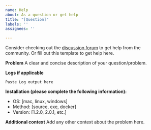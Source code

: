 ```yaml
---
name: Help
about: As a question or get help
title: "[Question]"
labels: ''
assignees: ''

---
```


Consider checking out the [discussion forum](https://github.com/philosowaffle/<ProjectRepo>/discussions) to get help from the community.  Or fill out this template to get help here.

**Problem**
A clear and concise description of your question/problem.

**Logs if applicable**

```
Paste Log output here
```

**Installation (please complete the following information):**

 - OS: [mac, linux, windows]
 - Method: [source, exe, docker]
 - Version: [1.2.0, 2.0.1, etc.]

**Additional context**
Add any other context about the problem here.
